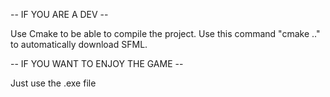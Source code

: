 -- IF YOU ARE A DEV --

Use Cmake to be able to compile the project.
Use this command "cmake .." to automatically download SFML.

-- IF YOU WANT TO ENJOY THE GAME --

Just use the .exe file